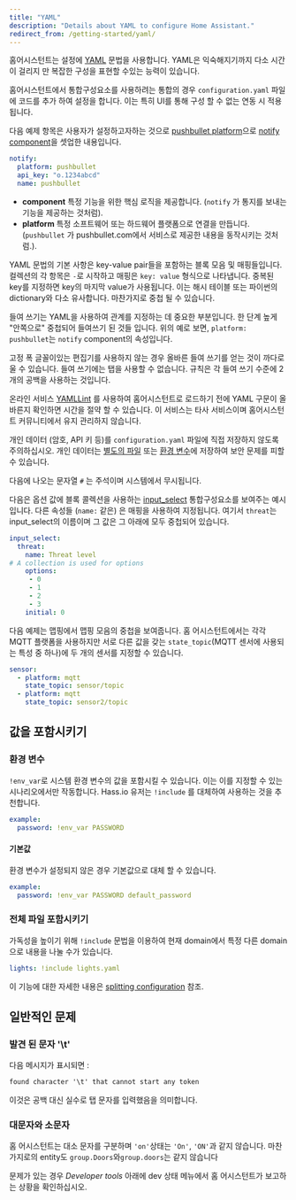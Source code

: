 ```yaml
---
title: "YAML"
description: "Details about YAML to configure Home Assistant."
redirect_from: /getting-started/yaml/
---
```


홈어시스턴트는 설정에 [YAML](https://yaml.org/) 문법을 사용합니다. YAML은 익숙해지기까지 다소 시간이 걸리지 만 복잡한 구성을 표현할 수있는 능력이 있습니다.

홈어시스턴트에서 통합구성요소를 사용하려는 통합의 경우 `configuration.yaml` 파일에 코드를 추가 하여 설정을 합니다. 이는 특히 UI를 통해 구성 할 수 없는 연동 시 적용됩니다. 

다음 예제 항목은 사용자가 설정하고자하는 것으로 [pushbullet platform](/integrations/pushbullet)으로 [notify component](/integrations/notify)을 셋업한 내용입니다.

```yaml
notify:
  platform: pushbullet
  api_key: "o.1234abcd"
  name: pushbullet
```

- **component** 특정 기능을 위한 핵심 로직을 제공합니다. (`notify` 가 통지를 보내는 기능을 제공하는 것처럼).
- **platform** 특정 소프트웨어 또는 하드웨어 플랫폼으로 연결을 만듭니다. (`pushbullet` 가 pushbullet.com에서 서비스로 제공한 내용을 동작시키는 것처럼.).

YAML 문법의 기본 사항은 key-value pair들을 포함하는 블록 모음 및 매핑들입니다. 컬렉션의 각 항목은 `-`로 시작하고 매핑은 `key: value` 형식으로 나타냅니다. 중복된 key를 지정하면 key의 마지막 value가 사용됩니다. 이는 해시 테이블 또는 파이썬의 dictionary와 다소 유사합니다. 마찬가지로 중첩 될 수 있습니다.

들여 쓰기는 YAML을 사용하여 관계를 지정하는 데 중요한 부분입니다. 한 단계 높게 "안쪽으로" 중첩되어 들여쓰기 된 것들 입니다. 위의 예로 보면, `platform: pushbullet`는 `notify` component의 속성입니다. 

고정 폭 글꼴이있는 편집기를 사용하지 않는 경우 올바른 들여 쓰기를 얻는 것이 까다로울 수 있습니다. 들여 쓰기에는 탭을 사용할 수 없습니다. 규칙은 각 들여 쓰기 수준에 2 개의 공백을 사용하는 것입니다.

온라인 서비스 [YAMLLint](http://www.yamllint.com/) 를 사용하여 홈어시스턴트로 로드하기 전에 YAML 구문이 올바른지 확인하면 시간을 절약 할 수 있습니다. 
이 서비스는 타사 서비스이며 홈어시스턴트 커뮤니티에서 유지 관리하지 않습니다.

<div class='note'>

개인 데이터 (암호, API 키 등)를 `configuration.yaml` 파일에 직접 저장하지 않도록 주의하십시오. 개인 데이터는 [별도의 파일](/docs/configuration/secrets/) 또는  [환경 변수](/docs/configuration/yaml/#using-environment-variables)에 저장하여 보안 문제를 피할 수 있습니다. 
</div>

다음에 나오는 문자열 `#` 는 주석이며 시스템에서 무시됩니다.

다음은 옵션 값에 블록 콜렉션을 사용하는 [input_select](/integrations/input_select) 통합구성요소를 보여주는 예시입니다. 다른 속성들 (`name:` 같은) 은 매핑을 사용하여 지정됩니다. 여기서 `threat`는 input_select의 이름이며 그 값은 그 아래에 모두 중첩되어 있습니다.

```yaml
input_select:
  threat:
    name: Threat level
# A collection is used for options
    options:
     - 0
     - 1
     - 2
     - 3
    initial: 0
```

다음 예제는 맵핑에서 맵핑 모음의 중첩을 보여줍니다. 홈 어시스턴트에서는 각각 MQTT 플랫폼을 사용하지만 서로 다른 값을 갖는 `state_topic`(MQTT 센서에 사용되는 특성 중 하나)에 두 개의 센서를 지정할 수 있습니다.  

```yaml
sensor:
  - platform: mqtt
    state_topic: sensor/topic
  - platform: mqtt
    state_topic: sensor2/topic
```

## 값을 포함시키기

### 환경 변수

`!env_var`로 시스템 환경 변수의 값을 포함시킬 수 있습니다. 이는 이를 지정할 수 있는 시나리오에서만 작동합니다. Hass.io 유저는 `!include` 를 대체하여 사용하는 것을 추천합니다.

```yaml
example:
  password: !env_var PASSWORD
```

#### 기본값

환경 변수가 설정되지 않은 경우 기본값으로 대체 할 수 있습니다.

```yaml
example:
  password: !env_var PASSWORD default_password
```

### 전체 파일 포함시키기

가독성을 높이기 위해 `!include` 문법을 이용하여 현재 domain에서 특정 다른 domain으로 내용을 나눌 수가 있습니다. 

```yaml
lights: !include lights.yaml
```

이 기능에 대한 자세한 내용은 [splitting configuration](/docs/configuration/splitting_configuration/) 참조.

## 일반적인 문제

### 발견 된 문자 '\t'

다음 메시지가 표시되면 :

```txt
found character '\t' that cannot start any token
```

이것은 공백 대신 실수로 탭 문자를 입력했음을 의미합니다.

### 대문자와 소문자

홈 어시스턴트는 대소 문자를 구분하며 `'on'`상태는 `'On'`, `'ON'`과 같지 않습니다. 마찬가지로의 entity도 `group.Doors`와`group.doors`는 같지 않습니다

문제가 있는 경우 *Developer tools* 아래에 dev 상태 메뉴에서 홈 어시스턴트가 보고하는 상황을 확인하십시오.